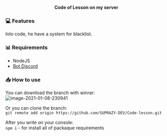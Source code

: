 <div align="center">
  
  
  **Code of Lesson on my server**
  
  
</div>

### 💻 Features

Into code, he have a system for blacklist.

### 📊 Requirements

 - NodeJS
 - [Bot Discord](https://discord.com/developers/applications)
 
### 📥 How to use

 You can download the branch with winrar:<br>
<img src="https://i.ibb.co/30tXPzP/image-2021-01-08-230941.png" alt="image-2021-01-08-230941" border="0" />
 
 Or you can clone the branch:<br>
  `git remote add origin https://github.com/SUPRAZY-DEV/Code-lesson.git`

After you write on your console: <br>
  `npm i` - for install all of packaque requirements
